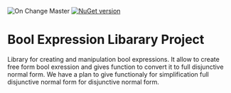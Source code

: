 ![On Change Master](https://github.com/RetailRocket/BoolExpressions/workflows/On%20Change%20Master/badge.svg)
[![NuGet version](https://img.shields.io/nuget/v/BoolExpressions.svg?style=flat&logo=nuget)](https://www.nuget.org/packages/Interval/)

# Bool Expression Libarary Project

Library for creating and manipulation bool expressions. It allow to create free form bool exression and gives function to convert it to full disjunctive normal form. We have a plan to give functionaly for simplification full disjunctive normal form for disjunctive normal form.
